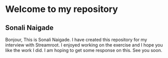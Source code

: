 # Welcome to my repository
## Sonali Naigade
Bonjour,
This is Sonali Naigade. I have created this repository for my interview with Streamroot. I enjoyed working on the exercise and I hope you like the work I did. 
I am hoping to get some response on this.
See you soon.
